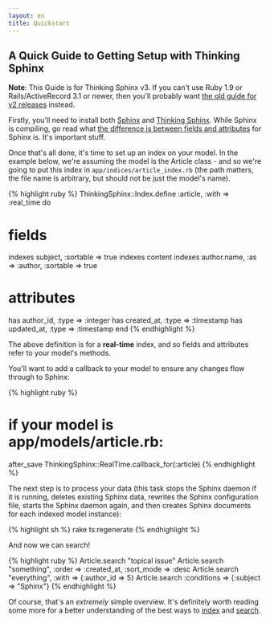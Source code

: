 ```yaml
---
layout: en
title: Quickstart
---
```


## A Quick Guide to Getting Setup with Thinking Sphinx

<div class="note">
  <p><strong>Note</strong>: This Guide is for Thinking Sphinx v3. If you can't use Ruby 1.9 or Rails/ActiveRecord 3.1 or newer, then you'll probably want <a href="quickstart_ts2.html">the old guide for v2 releases</a> instead.</p>
</div>

Firstly, you'll need to install both [Sphinx](installing_sphinx.html) and [Thinking Sphinx](installing_thinking_sphinx.html). While Sphinx is compiling, go read what [the difference is between fields and attributes](sphinx_basics.html) for Sphinx is. It's important stuff.

Once that's all done, it's time to set up an index on your model. In the example below, we're assuming the model is the Article class - and so we're going to put this index in `app/indices/article_index.rb` (the path matters, the file name is arbitrary, but should not be just the model's name).

{% highlight ruby %}
ThinkingSphinx::Index.define :article, :with => :real_time do
  # fields
  indexes subject, :sortable => true
  indexes content
  indexes author.name, :as => :author, :sortable => true

  # attributes
  has author_id,  :type => :integer
  has created_at, :type => :timestamp
  has updated_at, :type => :timestamp
end
{% endhighlight %}

The above definition is for a **real-time** index, and so fields and attributes refer to your model's methods.

You'll want to add a callback to your model to ensure any changes flow through to Sphinx:

{% highlight ruby %}
# if your model is app/models/article.rb:
after_save ThinkingSphinx::RealTime.callback_for(:article)
{% endhighlight %}

The next step is to process your data (this task stops the Sphinx daemon if it is running, deletes existing Sphinx data, rewrites the Sphinx configuration file, starts the Sphinx daemon again, and then creates Sphinx documents for each indexed model instance):

{% highlight sh %}
rake ts:regenerate
{% endhighlight %}

And now we can search!

{% highlight ruby %}
Article.search "topical issue"
Article.search "something", :order => :created_at,
  :sort_mode => :desc
Article.search "everything", :with => {:author_id => 5}
Article.search :conditions => {:subject => "Sphinx"}
{% endhighlight %}

Of course, that's an _extremely_ simple overview. It's definitely worth reading some more for a better understanding of the best ways to [index](indexing.html) and [search](searching.html).

